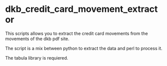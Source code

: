# dkb_credit_card_movement_extractor
This scripts allows you to extract the credit card movements from the movements of the dkb pdf site.

The script is a mix between python to extract the data and perl to process it.

The tabula library is requiered.
